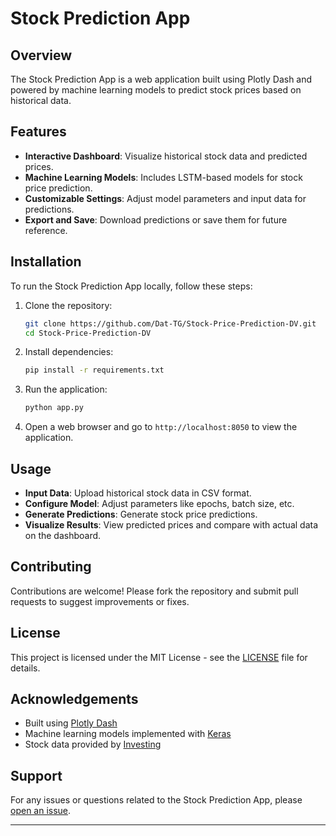 # Stock Prediction App

## Overview

The Stock Prediction App is a web application built using Plotly Dash and powered by machine learning models to predict stock prices based on historical data.

## Features

- **Interactive Dashboard**: Visualize historical stock data and predicted prices.
- **Machine Learning Models**: Includes LSTM-based models for stock price prediction.
- **Customizable Settings**: Adjust model parameters and input data for predictions.
- **Export and Save**: Download predictions or save them for future reference.

## Installation

To run the Stock Prediction App locally, follow these steps:

1. Clone the repository:

   ```bash
   git clone https://github.com/Dat-TG/Stock-Price-Prediction-DV.git
   cd Stock-Price-Prediction-DV
   ```

2. Install dependencies:

   ```bash
   pip install -r requirements.txt
   ```

3. Run the application:

   ```bash
   python app.py
   ```

4. Open a web browser and go to `http://localhost:8050` to view the application.

## Usage

- **Input Data**: Upload historical stock data in CSV format.
- **Configure Model**: Adjust parameters like epochs, batch size, etc.
- **Generate Predictions**: Generate stock price predictions.
- **Visualize Results**: View predicted prices and compare with actual data on the dashboard.

## Contributing

Contributions are welcome! Please fork the repository and submit pull requests to suggest improvements or fixes.

## License

This project is licensed under the MIT License - see the [LICENSE](LICENSE) file for details.

## Acknowledgements

- Built using [Plotly Dash](https://dash.plotly.com/)
- Machine learning models implemented with [Keras](https://keras.io/)
- Stock data provided by [Investing](https://investing.com/)

## Support

For any issues or questions related to the Stock Prediction App, please [open an issue](https://github.com/Dat-TG/Stock-Price-Prediction-DV/issues/new).

---

